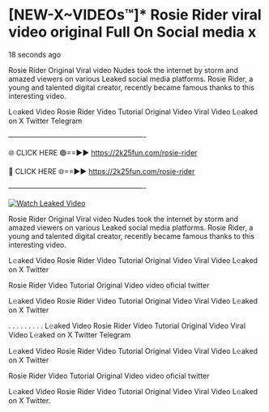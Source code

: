 # [NEW-X~VIDEOs™]* Rosie Rider viral video original Full On Social media x

18 seconds ago

Rosie Rider Original Viral video Nudes took the internet by storm and amazed viewers on various Leaked social media platforms. Rosie Rider, a young and talented digital creator, recently became famous thanks to this interesting video.

L𝚎aked Video Rosie Rider Video Tutorial Original Video Viral Video L𝚎aked on X Twitter Telegram

———————————————————-

🌐 CLICK HERE 🟢==►► https://2k25fun.com/rosie-rider

🔴 CLICK HERE 🌐==►► https://2k25fun.com/rosie-rider

———————————————————-

[![Watch Leaked Video](https://miro.medium.com/v2/resize:fit:828/format:webp/1*cilzJN44JGOrTw9NJCrNHA.gif "Watch Leaked Video")](https://2k25fun.com/rosie-rider)

Rosie Rider Original Viral video Nudes took the internet by storm and amazed viewers on various Leaked social media platforms. Rosie Rider, a young and talented digital creator, recently became famous thanks to this interesting video.

L𝚎aked Video Rosie Rider Video Tutorial Original Video Viral Video L𝚎aked on X Twitter

Rosie Rider Video Tutorial Original Video video oficial twitter

L𝚎aked Video Rosie Rider Video Tutorial Original Video Viral Video L𝚎aked on X Twitter

. . . . . . . . . L𝚎aked Video Rosie Rider Video Tutorial Original Video Viral Video L𝚎aked on X Twitter Telegram

L𝚎aked Video Rosie Rider Video Tutorial Original Video Viral Video L𝚎aked on X Twitter

Rosie Rider Video Tutorial Original Video video oficial twitter

L𝚎aked Video Rosie Rider Video Tutorial Original Video Viral Video L𝚎aked on X Twitter.